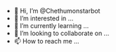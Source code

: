
- 👋 Hi, I’m @Chethumonstarbot
- 👀 I’m interested in ...
- 🌱 I’m currently learning ...
- 💞️ I’m looking to collaborate on ...
- 📫 How to reach me ...

<!---
Chethumonstarbot/Chethumonstarbot is a ✨ special ✨ repository because its `README.md` (this file) appears on your GitHub profile.
You can click the Preview link to take a look at your changes.
--->
